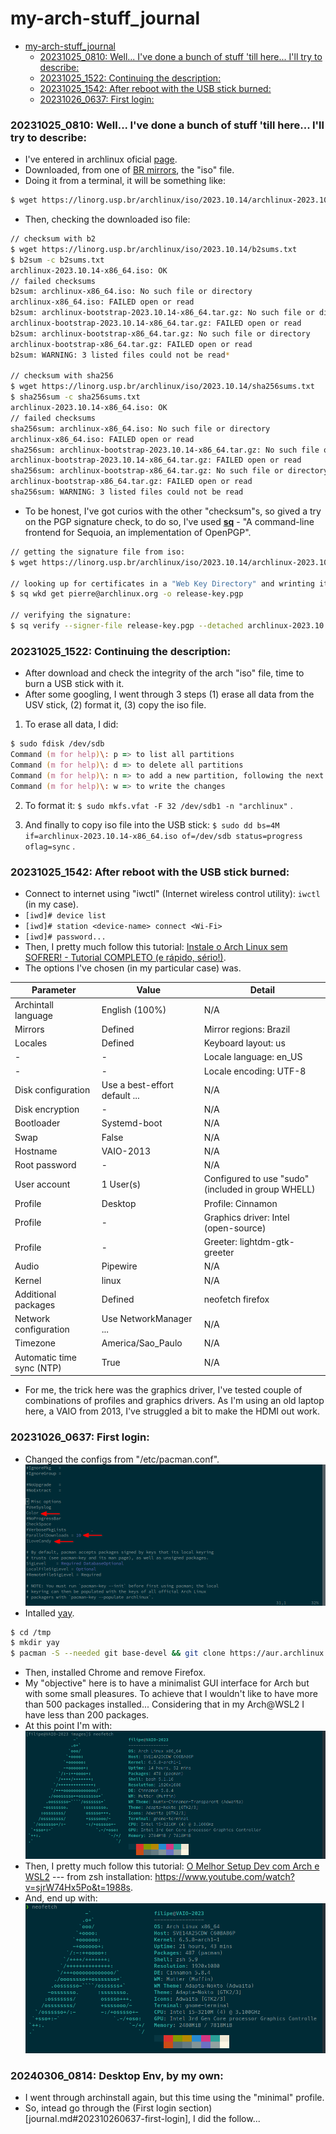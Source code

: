 # my-arch-stuff_journal

<!--toc:start-->
- [my-arch-stuff_journal](#my-arch-stuffjournal)
    - [20231025_0810: Well... I've done a bunch of stuff 'till here... I'll try to describe:](#202310250810-well-ive-done-a-bunch-of-stuff-till-here-ill-try-to-describe)
    - [20231025_1522: Continuing the description:](#202310251522-continuing-the-description)
    - [20231025_1542: After reboot with the USB stick burned:](#202310251542-after-reboot-with-the-usb-stick-burned)
    - [20231026_0637: First login:](#202310260637-first-login)
<!--toc:end-->

### 20231025_0810: Well... I've done a bunch of stuff 'till here... I'll try to describe:
- I've entered in archlinux oficial [page](https://archlinux.org/).
- Downloaded, from one of [BR mirrors](https://linorg.usp.br/archlinux/iso/), the "iso" file.
- Doing it from a terminal, it will be something like:
```zsh
$ wget https://linorg.usp.br/archlinux/iso/2023.10.14/archlinux-2023.10.14-x86_64.iso
```

- Then, checking the downloaded iso file:
```zsh
// checksum with b2
$ wget https://linorg.usp.br/archlinux/iso/2023.10.14/b2sums.txt
$ b2sum -c b2sums.txt
archlinux-2023.10.14-x86_64.iso: OK
// failed checksums
b2sum: archlinux-x86_64.iso: No such file or directory
archlinux-x86_64.iso: FAILED open or read
b2sum: archlinux-bootstrap-2023.10.14-x86_64.tar.gz: No such file or directory
archlinux-bootstrap-2023.10.14-x86_64.tar.gz: FAILED open or read
b2sum: archlinux-bootstrap-x86_64.tar.gz: No such file or directory
archlinux-bootstrap-x86_64.tar.gz: FAILED open or read
b2sum: WARNING: 3 listed files could not be read*

// checksum with sha256
$ wget https://linorg.usp.br/archlinux/iso/2023.10.14/sha256sums.txt
$ sha256sum -c sha256sums.txt
archlinux-2023.10.14-x86_64.iso: OK
// failed checksums
sha256sum: archlinux-x86_64.iso: No such file or directory
archlinux-x86_64.iso: FAILED open or read
sha256sum: archlinux-bootstrap-2023.10.14-x86_64.tar.gz: No such file or directory
archlinux-bootstrap-2023.10.14-x86_64.tar.gz: FAILED open or read
sha256sum: archlinux-bootstrap-x86_64.tar.gz: No such file or directory
archlinux-bootstrap-x86_64.tar.gz: FAILED open or read
sha256sum: WARNING: 3 listed files could not be read
```

- To be honest, I've got curios with the other "checksum"s, so gived a try on the PGP signature check, to do so, I've used **[sq](https://man.archlinux.org/man/sq.1#DESCRIPTION)** - "A command-line frontend for Sequoia, an implementation of OpenPGP".
```zsh
// getting the signature file from iso:
$ wget https://linorg.usp.br/archlinux/iso/2023.10.14/archlinux-2023.10.14-x86_64.iso.sig

// looking up for certificates in a "Web Key Directory" and wrinting it to a FILE:
$ sq wkd get pierre@archlinux.org -o release-key.pgp

// verifying the signature:
$ sq verify --signer-file release-key.pgp --detached archlinux-2023.10.14-x86_64.iso.sig archlinux-2023.10.14-x86_64.iso
```

### 20231025_1522: Continuing the description:
- After download and check the integrity of the arch "iso" file, time to burn a USB stick with it.
- After some googling, I went through 3 steps (1) erase all data from the USV stick, (2) format it, (3) copy the iso file.

1. To erase all data, I did:
```zsh
$ sudo fdisk /dev/sdb
Command (m for help)\: p => to list all partitions
Command (m for help)\: d => to delete all partitions
Command (m for help)\: n => to add a new partition, following the next steps to add a unique, full and primary partition
Command (m for help)\: w => to write the changes
```

2. To format it: `$ sudo mkfs.vfat -F 32 /dev/sdb1 -n "archlinux"` .

3. And finally to copy iso file into the USB stick: `$ sudo dd bs=4M if=archlinux-2023.10.14-x86_64.iso of=/dev/sdb status=progress oflag=sync` .


### 20231025_1542: After reboot with the USB stick burned:
- Connect to internet using "iwctl" (Internet wireless control utility)\: `iwctl` (in my case).
- `[iwd]# device list`
- `[iwd]# station <device-name> connect <Wi-Fi>`
- `[iwd]# password...`
- Then, I pretty much follow this tutorial: [Instale o Arch Linux sem SOFRER! - Tutorial COMPLETO (e rápido, sério!)](https://www.youtube.com/watch?v=_nDqRToEtpo).
- The options I've chosen (in my particular case) was.

| Parameter                 | Value                         | Detail                                             |
| ------------------------- | ----------------------------- | -------------------------------------------------- |
| Archintall language       | English (100%)                | N/A                                                |
| Mirrors                   | Defined                       | Mirror regions: Brazil                             |
| Locales                   | Defined                       | Keyboard layout: us                                |
| -                         | -                             | Locale language: en_US                             |
| -                         | -                             | Locale encoding: UTF-8                             |
| Disk configuration        | Use a best-effort default ... | N/A                                                |
| Disk encryption           | -                             | N/A                                                |
| Bootloader                | Systemd-boot                  | N/A                                                |
| Swap                      | False                         | N/A                                                |
| Hostname                  | VAIO-2013                     | N/A                                                |
| Root password             | -                             | N/A                                                |
| User account              | 1 User(s)                     | Configured to use "sudo" (included in group WHELL) |
| Profile                   | Desktop                       | Profile: Cinnamon                                  |
| Profile                   | -                             | Graphics driver: Intel (open-source)               |
| Profile                   | -                             | Greeter: lightdm-gtk-greeter                       |
| Audio                     | Pipewire                      | N/A                                                |
| Kernel                    | linux                         | N/A                                                |
| Additional packages       | Defined                       | neofetch firefox                                   |
| Network configuration     | Use NetworkManager ...        | N/A                                                |
| Timezone                  | America/Sao_Paulo             | N/A                                                |
| Automatic time sync (NTP) | True                          | N/A                                                |

- For me, the trick here was the graphics driver, I've tested couple of combinations of profiles and graphics drivers. As I'm using an old laptop here, a VAIO from 2013, I've struggled a bit to make the HDMI out work.

### 20231026_0637: First login:
- Changed the configs from "/etc/pacman.conf".
!["/etc/pacman.conf"](images/pacman_conf.png)
- Intalled [yay](https://github.com/Jguer/yay).
```zsh
$ cd /tmp
$ mkdir yay
$ pacman -S --needed git base-devel && git clone https://aur.archlinux.org/yay.git && cd yay && makepkg -si
```
- Then, installed Chrome and remove Firefox.
- My "objective" here is to have a minimalist GUI interface for Arch but with some small pleasures. To achieve that I wouldn't like to have more than 500 packages installed... Considering that in my Arch@WSL2 I have less than 200 packages.
- At this point I'm with:
!["neofetch_1"](images/neofetch_20231026_1.png)
- Then, I pretty much follow this tutorial: [O Melhor Setup Dev com Arch e WSL2](https://www.youtube.com/watch?v=sjrW74Hx5Po&t=2328s) --- from zsh installation: https://www.youtube.com/watch?v=sjrW74Hx5Po&t=1988s.
- And, end up with:
!["neofetch_2"](images/neofetch_20231026_2.png)

### 20240306_0814: Desktop Env, by my own:
- I went through archinstall again, but this time using the "minimal" profile.
- So, intead go through the (First login section)[journal.md#202310260637-first-login], I did the follow...

